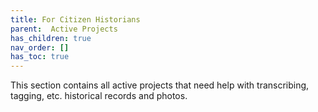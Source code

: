 ```yaml
---
title: For Citizen Historians
parent:  Active Projects
has_children: true
nav_order: []
has_toc: true
---
```


This section contains all active projects that need help with transcribing, tagging, etc. historical records and photos.
